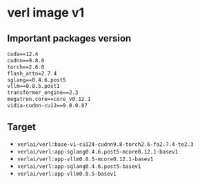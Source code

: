 # verl image v1

## Important packages version

```txt
cuda==12.4
cudnn==9.8.0
torch==2.6.0
flash_attn=2.7.4
sglang==0.4.6.post5
vllm==0.8.5.post1
transformer_engine==2.3
megatron.core==core_v0.12.1
vidia-cudnn-cu12==9.8.0.87
```

## Target

- `verlai/verl:base-v1-cu124-cudnn9.8-torch2.6-fa2.7.4-te2.3`
- `verlai/verl:app-sglang0.4.6.post5-mcore0.12.1-basev1`
- `verlai/verl:app-vllm0.8.5-mcore0.12.1-basev1`
- `verlai/verl:app-sglang0.4.6.post5-basev1`
- `verlai/verl:app-vllm0.8.5-basev1`